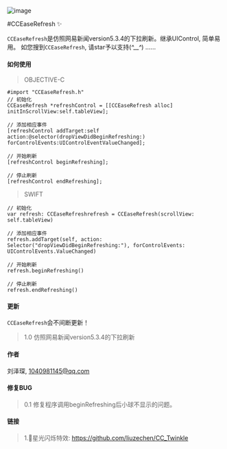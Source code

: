 ![image](https://github.com/liuzechen/CCEaseRefresh/raw/master/CCEaseRefresh.gif)

#CCEaseRefresh :sparkles:

`CCEaseRefresh`是仿照网易新闻version5.3.4的下拉刷新。继承UIControl, 简单易用。
如您搜到`CCEaseRefresh`, 请star予以支持(*^__^*) ……

#### 如何使用
> OBJECTIVE-C 
```
#import "CCEaseRefresh.h"
// 初始化
CCEaseRefresh *refreshControl = [[CCEaseRefresh alloc] initInScrollView:self.tableView];

// 添加相应事件
[refreshControl addTarget:self action:@selector(dropViewDidBeginRefreshing:) forControlEvents:UIControlEventValueChanged];

// 开始刷新
[refreshControl beginRefreshing];

// 停止刷新
[refreshControl endRefreshing];
```	
>

> SWIFT
```	
// 初始化
var refresh: CCEaseRefreshrefresh = CCEaseRefresh(scrollView: self.tableView)

// 添加相应事件
refresh.addTarget(self, action: Selector("dropViewDidBeginRefreshing:"), forControlEvents: UIControlEvents.ValueChanged)

// 开始刷新
refresh.beginRefreshing()

// 停止刷新
refresh.endRefreshing()
```
>

#### 更新
`CCEaseRefresh`会不间断更新！
> 1.0 仿照网易新闻version5.3.4的下拉刷新

#### 作者 
刘泽琛, 1040981145@qq.com

#### 修复BUG
> 0.1 修复程序调用beginRefreshing后小球不显示的问题。

#### 链接
> 1.🌟星光闪烁特效: https://github.com/liuzechen/CC_Twinkle
